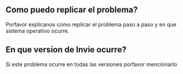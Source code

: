 ## Como puedo replicar el problema?
Porfavor explicanos como replicar el problema paso a paso y en que sistema operativo ocurre.
## En que version de Invie ocurre?
Si este problema ocurre en todas las versiones porfavor mencionarlo
